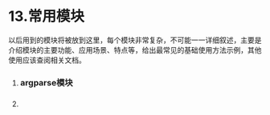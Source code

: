 # 13.常用模块

以后用到的模块将被放到这里，每个模块非常复杂，不可能一一详细叙述，主要是介绍模块的主要功能、应用场景、特点等，给出最常见的基础使用方法示例，其他使用应该查阅相关文档。

1. ### argparse模块
2. ### 



